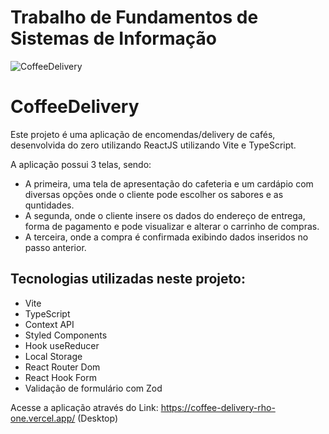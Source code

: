 # Trabalho de Fundamentos de Sistemas de Informação

![CoffeeDelivery](https://user-images.githubusercontent.com/100737570/205998701-df0a6105-4766-488b-a28d-925af0a32bca.png)

# CoffeeDelivery
Este projeto é uma aplicação de encomendas/delivery de cafés, desenvolvida do zero utilizando ReactJS utilizando Vite e TypeScript.

A aplicação possui 3 telas, sendo:
- A primeira, uma tela de apresentação do cafeteria e um cardápio com diversas opções onde o cliente pode escolher os sabores e as quntidades.
- A segunda, onde o cliente insere os dados do endereço de entrega, forma de pagamento e pode visualizar e alterar o carrinho de compras.
- A terceira, onde a compra é confirmada exibindo dados inseridos no passo anterior.

## Tecnologias utilizadas neste projeto:

- Vite
- TypeScript
- Context API
- Styled Components
- Hook useReducer
- Local Storage
- React Router Dom
- React Hook Form
- Validação de formulário com Zod

Acesse a aplicação através do Link: https://coffee-delivery-rho-one.vercel.app/ (Desktop)
